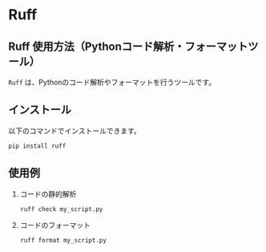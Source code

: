 # Ruff

## Ruff 使用方法（Pythonコード解析・フォーマットツール）

`Ruff` は、Pythonのコード解析やフォーマットを行うツールです。

## インストール

以下のコマンドでインストールできます。

```bash
pip install ruff
```

## 使用例

1. コードの静的解析

    ```bash
    ruff check my_script.py
    ```

2. コードのフォーマット

    ```bash
    ruff format my_script.py
    ```
